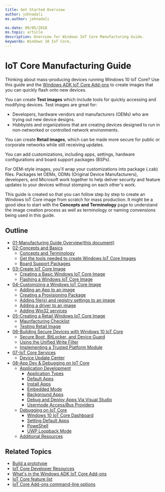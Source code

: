 ```yaml
---
title: Get Started Overview
author: johnadali
ms.author: johnadali

ms.date: 09/05/2018 
ms.topic: article 
description: Overview for Windows IoT Core Manufacturing Guide.
keywords: Windows 10 IoT Core, 
---
```


# IoT Core Manufacturing Guide

Thinking about mass-producing devices running Windows 10 IoT Core? Use this guide and the [Windows ADK IoT Core Add-ons](https://docs.microsoft.com/windows-hardware/manufacture/iot/iot-core-adk-addons) to create images that you can quickly flash onto new devices.

You can create **Test images** which include tools for quickly accessing and modifying devices. Test images are great for:

* Developers, hardware vendors and manufacturers (OEMs) who are trying out new device designs.
* Hobbyists and organizations that are creating devices designed to run in non-networked or controlled network environments.

You can create **Retail images**, which can be made more secure for public or corporate networks while still receiving updates.

You can add customizations, including apps, settings, hardware configurations and board support packages (BSPs).

For OEM-style images, you'll wrap your customizations into package (.cab) files. Packages let OEMs, ODMs (Original Device Manufacturers), developers, and Microsoft work together to help deliver security and feature updates to your devices without stomping on each other's work.

This guide is created so that you can follow step by step to create an Windows IoT Core image from scratch for mass production. It might be a good idea to start with the **Concepts and Terminology** page to understand the image creation process as well as terminology or naming convensions being used in this guide.

## Outline
* [01-Manufacturing Guide Overview(this document)](GuideOverview.md)
* [02-Concepts and Basics](Concepts-Terms-Basics/Concepts-Terms-Basics.md)
   * [Concepts and Terminology](Concepts-Terms-Basics/ConceptsTerminology.md)
   * [Get the tools needed to create Windows IoT Core Images](Concepts-Terms-Basics/ToolsNeeded.md)
   * [Board Support Packages](Concepts-Terms-Basics/BoardSupportPackages.md)
* [03-Create IoT Core Image](Create-IoT-Image/Create-IoT-Core-Image.md)
  * [Creating a Basic Windows IoT Core Image](Create-IoT-Image/CreateBasicImage.md)
  * [Flashing a Windows IoT Core Image](Create-IoT-Image/FlashingImage.md)
* [04-Customizing a Windows IoT Core Image](Customize-Image/CustomizeImageOverview.md)
    * [Adding an App to an image](Customize-Image/AddingApps.md)
    * [Creating a Provisioning Package](Customize-Image/CreateProvisioningPackage.md)
    * [Adding file(s) and registry settings to an image](Customize-Image/AddFileRegistrySettings.md)
    * [Adding a driver to an image](Customize-Image/AddingDrivers.md)
    * [Adding Win32 services](Customize-Image/AddingWin32Services.md)
* [05-Creating a Retail Windows IoT Core Image](Create-Retail-Image/CreateRetailImage.md)
    * [Maunfacturing Checklist](Create-Retail-Image/ManufacturingCheckList.md)
    * [Testing Retail Image](Create-Retail-Image/Test-Retail-Image.md)
* [06-Building Secure Devices with Windows 10 IoT Core](Secure-IoT-Core/BuildingSecureDevices.md)
    * [Secure Boot, BitLocker, and Device Guard](Secure-IoT-Core/SecureBootBitLockerDeviceGuard.md)
    * [Using the Unified Write Filter](Secure-IoT-Core/UnifiedWriteFilter.md)
    * [Implementing a Trusted Platform Module](Secure-IoT-Core/ImplementingTPM.md)
* [07-IoT Core Services](IoT-Core-Services/IoTCoreServices.md)
    * [Device Update Center](IoT-Core-Services/SettingUpDeviceCenter.md)
* [08-App Dev & Debugging on IoT Core](Debugging-IoT-Core)
    * [Application Development](Debugging-IoT-Core/ApplicationDevelopment.md)
      * [Application Types](Debugging-IoT-Core/AppTypes.md)
      * [Default Apps](Debugging-IoT-Core/Default-App-Overview.md)
      * [Install Apps](Debugging-IoT-Core/InstallApp.md)
      * [Embedded Mode](Debugging-IoT-Core/embeddedmode.md)
      * [Background Apps](Debugging-IoT-Core/BackgroundApps.md)
      * [Debug and Deploy Apps Via Visual Studio](Debugging-IoT-Core/DebugAndDeployApps.md)
      * [Usermode Access/Bus Providers](Debugging-IoT-Core/usermode-bus.md)
    * [Debugging on IoT Core](Debugging-IoT-Core/DebuggingOutline.md)
      * [Windows 10 IoT Core Dashboard](Debugging-IoT-Core/WindowsIoTDashboard.md)
      * [Setting Default Apps](Debugging-IoT-Core/SettingDefaultApps.md)
      * [PoweShell](Debugging-IoT-Core/PowerShell.md)
      * [UWP Loopback Mode](Debugging-IoT-Core/uwploopback.md)
    * [Additional Resources](Debugging-IoT-Core/OtherResources.md)



## Related Topics 

* [Build a prototype](../GetStarted.md)
* [IoT Core Developer Resources](https://developer.microsoft.com/en-us/windows/iot)
* [What's in the Windows ADK IoT Core Add-ons](https://docs.microsoft.com/windows-hardware/manufacture/iot/iot-core-adk-addons)
* [IoT Core feature list](https://docs.microsoft.com/windows-hardware/manufacture/iot/iot-core-feature-list)
* [IoT Core Add-ons command-line options](https://docs.microsoft.com/windows-hardware/manufacture/iot/iot-core-adk-addons-command-line-options)
